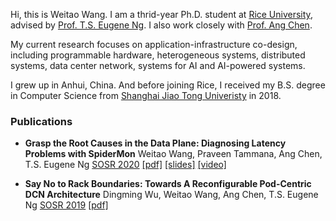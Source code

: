 Hi, this is Weitao Wang. I am a thrid-year Ph.D. student at [Rice University](https://www.rice.edu/), advised by [Prof. T.S. Eugene Ng](https://www.cs.rice.edu/~eugeneng/). I also work closely with [Prof. Ang Chen](https://www.cs.rice.edu/~angchen/). 

My current research focuses on application-infrastructure co-design, including programmable hardware, heterogeneous systems, distributed systems, data center network, systems for AI and AI-powered systems.

I grew up in Anhui, China. And before joining Rice, I received my B.S. degree in Computer Science from [Shanghai Jiao Tong Univeristy](https://en.sjtu.edu.cn/) in 2018.

### Publications

* **Grasp the Root Causes in the Data Plane: Diagnosing Latency Problems with SpiderMon** 
    Weitao Wang, Praveen Tammana, Ang Chen, T.S. Eugene Ng
    [SOSR 2020](https://conferences.sigcomm.org/sosr/2020/) 
    [[pdf]](https://dl.acm.org/doi/pdf/10.1145/3373360.3380835) [[slides]](https://conferences.sigcomm.org/sosr/2020/slides/spidermon_sosr.pptx) [[video]](https://www.youtube.com/watch?v=SYbr8W_JG6A)

* **Say No to Rack Boundaries: Towards A Reconfigurable Pod-Centric DCN Architecture** 
    Dingming Wu, Weitao Wang, Ang Chen, T.S. Eugene Ng
    [SOSR 2019](https://conferences.sigcomm.org/sosr/2019/)
    [[pdf]](https://dl.acm.org/doi/pdf/10.1145/3314148.3314350?casa_token=5jdB8I6NLKkAAAAA:zbDA8whzGE0s0t66UMyqPBrCUiWb4t-hwyWiJNp41OF-Lv7cPt-E29e4DBjSx-2zueZlLBlwPeos)
